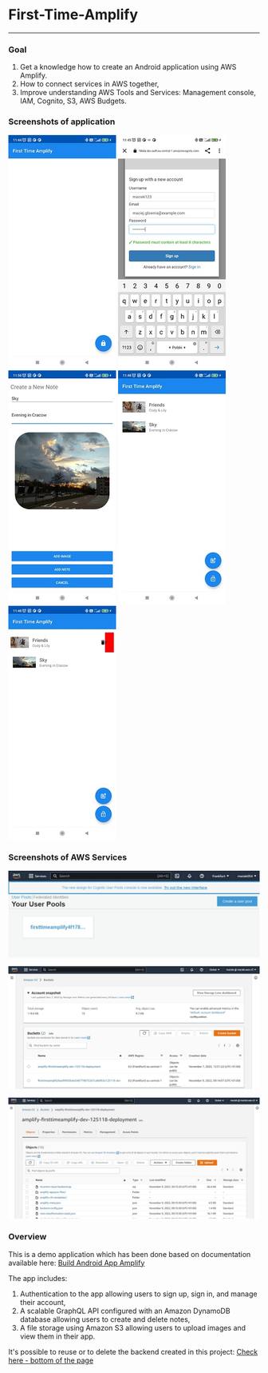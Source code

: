 ﻿# First-Time-Amplify
---

### Goal

1. Get a knowledge how to create an Android application using AWS Amplify.
2. How to connect services in AWS together,
3. Improve understanding AWS Tools and Services: Management console, IAM, Cognito, S3, AWS Budgets.

### Screenshots of application

![Start screen](app/src/main/res/drawable-v24/screenshot_start.jpg)
![Sign up](app/src/main/res/drawable-v24/screenshot_create_account.jpg)
![Add note](app/src/main/res/drawable-v24/screenshot_add_note.jpg)
![Added note view](app/src/main/res/drawable-v24/screenshot_added_notes.jpg)
![Delete note](app/src/main/res/drawable-v24/screenshot_delete_note.jpg)

### Screenshots of AWS Services

![Cognito](app/src/main/res/drawable-v24/screenshot_cognito_user_pool.jpg)

![S3 Bucket](app/src/main/res/drawable-v24/screenshot_s3_bucket.jpg)

![S3 Deployment](app/src/main/res/drawable-v24/screenshots_amplify_deployment.jpg)

### Overview

This is a demo application which has been done based on documentation available here: [Build Android App Amplify](https://aws.amazon.com/getting-started/hands-on/build-android-app-amplify/)

The app includes:
1. Authentication to the app allowing users to sign up, sign in, and manage their account,
2. A scalable GraphQL API configured with an Amazon DynamoDB database allowing users to create and
   delete notes,
3. A file storage using Amazon S3 allowing users to upload images and view them in their app.

It's possible to reuse or to delete the backend created in this project: [Check here - bottom of the page](https://aws.amazon.com/getting-started/hands-on/build-android-app-amplify/module-five/)
